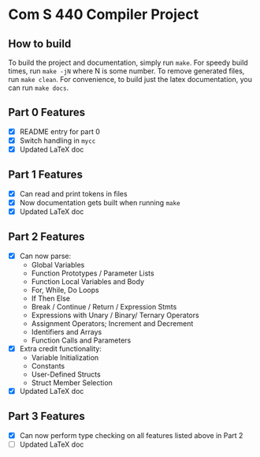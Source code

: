 # Com S 440 Compiler Project

## How to build
To build the project and documentation, simply run `make`. 
For speedy build times, run `make -jN` where N is some number.
To remove generated files, run `make clean`.
For convenience, to build just the latex documentation, you can run `make docs`.

## Part 0 Features
- [x] README entry for part 0
- [x] Switch handling in `mycc`
- [x] Updated LaTeX doc

## Part 1 Features
- [x] Can read and print tokens in files
- [x] Now documentation gets built when running `make`
- [x] Updated LaTeX doc

## Part 2 Features
- [x] Can now parse:
    - Global Variables
    - Function Prototypes / Parameter Lists
    - Function Local Variables and Body
    - For, While, Do Loops
    - If Then Else
    - Break / Continue / Return / Expression Stmts
    - Expressions with Unary / Binary/ Ternary Operators
    - Assignment Operators; Increment and Decrement
    - Identifiers and Arrays
    - Function Calls and Parameters
- [x] Extra credit functionality:
    - Variable Initialization
    - Constants
    - User-Defined Structs
    - Struct Member Selection 
- [x] Updated LaTeX doc

## Part 3 Features
- [x] Can now perform type checking on all features listed above in Part 2
- [ ] Updated LaTeX doc